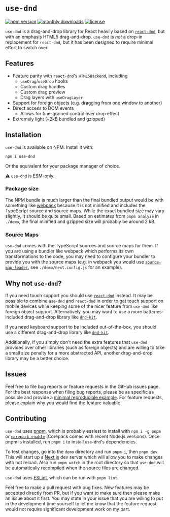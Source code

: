 # `use-dnd`

[![npm version](https://img.shields.io/npm/v/use-dnd)](https://www.npmjs.com/package/use-dnd)
[![monthly downloads](https://img.shields.io/npm/dm/use-dnd)](https://www.npmjs.com/package/use-dnd)
[![license](https://img.shields.io/npm/l/use-dnd)](./LICENSE)


`use-dnd` is a drag-and-drop library for React heavily based on [`react-dnd`](https://github.com/react-dnd/react-dnd/), but with an emphasis HTML5 drag-and-drop. `use-dnd` is _not_ a drop-in replacement for `react-dnd`, but it has been designed to require minimal effort to switch over.

## Features

* Feature parity with `react-dnd`'s `HTML5Backend`, including
    * `useDrag`/`useDrop` hooks
    * Custom drag handles
    * Custom drag preview
    * Drag layers with `useDragLayer`
* Support for foreign objects (e.g. dragging from one window to another)
* Direct access to DOM events
    * Allows for fine-grained control over drop effect
* Extremely light (~2kB bundled and gzipped)

## Installation

`use-dnd` is available on NPM. Install it with:
```
npm i use-dnd
```
Or the equivalent for your package manager of choice.

⚠️ `use-dnd` is ESM-only.

### Package size

The NPM bundle is much larger than the final bundled output would be with something like [webpack](https://webpack.js.org/) because it is not minified and includes the TypeScript source and source maps. While the exact bundled size may vary slightly, it should be quite small. Based on estimates from `pnpm analyze` in `./demo`, the final minified and gzipped size will probably be around 2 kB.

### Source Maps

`use-dnd` comes with the TypeScript sources and source maps for them. If you are using a bundler like webpack which performs its own transformations to the code, you may need to configure your bundler to provide you with the source maps (e.g. in webpack you would use [`source-map-loader`](https://webpack.js.org/loaders/source-map-loader/), see `./demo/next.config.js` for an example).

## Why not `use-dnd`?

If you need touch support you should use [`react-dnd`](https://github.com/react-dnd/react-dnd/) instead. It may be possible to combine `use-dnd` and `react-dnd` in order to get touch support on mobile devices while keeping some of the nicer feature from `use-dnd` like foreign object support. Alternatively, you may want to use a more batteries-included drag-and-drop library like [`dnd-kit`](https://dndkit.com/).

If you need keyboard support to be included out-of-the-box, you should use a different drag-and-drop library like [`dnd-kit`](https://dndkit.com/).

Additionally, if you simply don't need the extra features that `use-dnd` provides over other libraries (such as foreign objects) and are willing to take a small size penalty for a more abstracted API, another drag-and-drop library may be a better choice.

## Issues

Feel free to file bug reports or feature requests in the GitHub issues page. For the best response when filing bug reports, please be as specific as possible and provide a [minimal reproducible example](https://en.wikipedia.org/wiki/Minimal_reproducible_example). For feature requests, please explain why you would find the feature valuable.

## Contributing

`use-dnd` uses [pnpm](https://pnpm.io/), which is probably easiest to install with `npm i -g pnpm` or [`corepack enable`](https://pnpm.io/installation#using-corepack) (Corepack comes with recent Node.js versions). Once pnpm is installed, run `pnpm i` to install `use-dnd`'s dependencies.

To test changes, go into the `demo` directory and run `pnpm i`, then `pnpm dev`. This will start up a [Next.js](https://nextjs.org/) dev server which will allow you to make changes with hot reload. Also run `pnpm watch` in the root directory so that `use-dnd` will be automatically recompiled when the source files are changed.

`use-dnd` uses [ESLint](https://eslint.org/), which can be run with `pnpm lint`.

Feel free to make a pull request with bug fixes. New features may be accepted directly from PR, but if you want to make sure then please make an issue about it first. You may state in your issue that you are willing to put in the development time yourself to let me know that the feature request would not require significant development work on my part.
